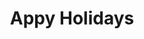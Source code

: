 ---
layout: post
title: "Appy Holidays"
issue: 32
volume: 1
image: "https://gallery.mailchimp.com/7e093c5cf4/images/1c055e5b-6bbc-4756-9b34-9a8f606eae73.jpg"
link: "http://us5.campaign-archive1.com/?awesome=no&u=7e093c5cf4&id=30ff1435c0"
---